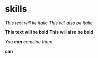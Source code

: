 # skills


*This text will be italic*
_This will also be italic_

**This text will be bold**
__This will also be bold__

_You **can** combine them_

**can**
